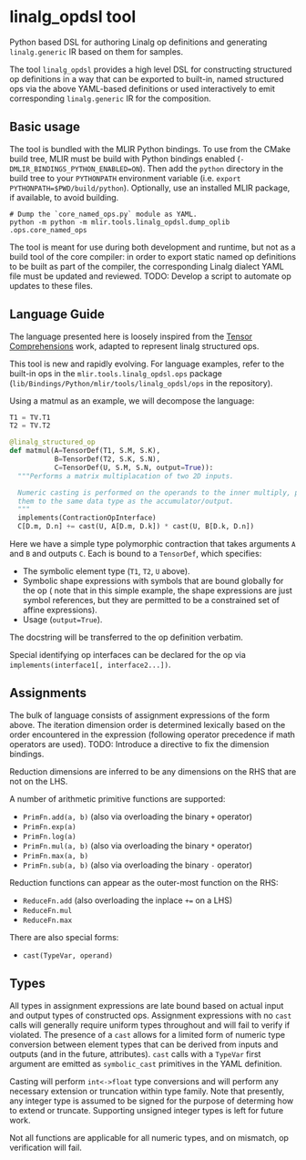 # linalg_opdsl tool

Python based DSL for authoring Linalg op definitions and generating
`linalg.generic` IR based on them for samples.

The tool `linalg_opdsl` provides a high level DSL for constructing
structured op definitions in a way that can be exported to built-in, named
structured ops via the above YAML-based definitions or used interactively to
emit corresponding `linalg.generic` IR for the composition.

## Basic usage

The tool is bundled with the MLIR Python bindings. To use from the CMake build
tree, MLIR must be build with Python bindings enabled
(`-DMLIR_BINDINGS_PYTHON_ENABLED=ON`). Then add the `python` directory in the
build tree to your `PYTHONPATH` environment variable (i.e.
`export PYTHONPATH=$PWD/build/python`). Optionally, use an installed MLIR
package, if available, to avoid building.

```shell
# Dump the `core_named_ops.py` module as YAML.
python -m python -m mlir.tools.linalg_opdsl.dump_oplib .ops.core_named_ops
```

The tool is meant for use during both development and runtime, but not as
a build tool of the core compiler: in order to export static named op
definitions to be built as part of the compiler, the corresponding Linalg
dialect YAML file must be updated and reviewed. TODO: Develop a script to
automate op updates to these files.

## Language Guide

The language presented here is loosely inspired from the
[Tensor Comprehensions](https://arxiv.org/pdf/1802.04730.pdf) work, adapted to
represent linalg structured ops.

This tool is new and rapidly evolving. For language examples, refer to the
built-in ops in the `mlir.tools.linalg_opdsl.ops` package
(`lib/Bindings/Python/mlir/tools/linalg_opdsl/ops` in the repository).

Using a matmul as an example, we will decompose the language:

```python
T1 = TV.T1
T2 = TV.T2

@linalg_structured_op
def matmul(A=TensorDef(T1, S.M, S.K),
           B=TensorDef(T2, S.K, S.N),
           C=TensorDef(U, S.M, S.N, output=True)):
  """Performs a matrix multiplacation of two 2D inputs.

  Numeric casting is performed on the operands to the inner multiply, promoting
  them to the same data type as the accumulator/output.
  """
  implements(ContractionOpInterface)
  C[D.m, D.n] += cast(U, A[D.m, D.k]) * cast(U, B[D.k, D.n])
```

Here we have a simple type polymorphic contraction that takes arguments `A`
and `B` and outputs `C`. Each is bound to a `TensorDef`, which specifies:

* The symbolic element type (`T1`, `T2`, `U` above).
* Symbolic shape expressions with symbols that are bound globally for the op (
note that in this simple example, the shape expressions are just symbol
references, but they are permitted to be a constrained set of affine
expressions).
* Usage (`output=True`).

The docstring will be transferred to the op definition verbatim.

Special identifying op interfaces can be declared for the op via
`implements(interface1[, interface2...])`.

## Assignments

The bulk of language consists of assignment expressions of the form above.
The iteration dimension order is determined lexically based on the order
encountered in the expression (following operator precedence if math operators
are used). TODO: Introduce a directive to fix the dimension bindings.

Reduction dimensions are inferred to be any dimensions on the RHS that are not
on the LHS.

A number of arithmetic primitive functions are supported:

* `PrimFn.add(a, b)` (also via overloading the binary `+` operator)
* `PrimFn.exp(a)`
* `PrimFn.log(a)`
* `PrimFn.mul(a, b)` (also via overloading the binary `*` operator)
* `PrimFn.max(a, b)`
* `PrimFn.sub(a, b)` (also via overloading the binary `-` operator)

Reduction functions can appear as the outer-most function on the RHS:

* `ReduceFn.add` (also overloading the inplace `+=` on a LHS)
* `ReduceFn.mul`
* `ReduceFn.max`

There are also special forms:

* `cast(TypeVar, operand)`

## Types

All types in assignment expressions are late bound based on actual input
and output types of constructed ops. Assignment expressions with no `cast`
calls will generally require uniform types throughout and will fail to
verify if violated. The presence of a `cast` allows for a limited form of
numeric type conversion between element types that can be derived from inputs
and outputs (and in the future, attributes). `cast` calls with a `TypeVar`
first argument are emitted as `symbolic_cast` primitives in the YAML definition.

Casting will perform `int<->float` type conversions and will perform any
necessary extension or truncation within type family. Note that presently,
any integer type is assumed to be signed for the purpose of determing how to
extend or truncate. Supporting unsigned integer types is left for future work.

Not all functions are applicable for all numeric types, and on mismatch, op
verification will fail.
